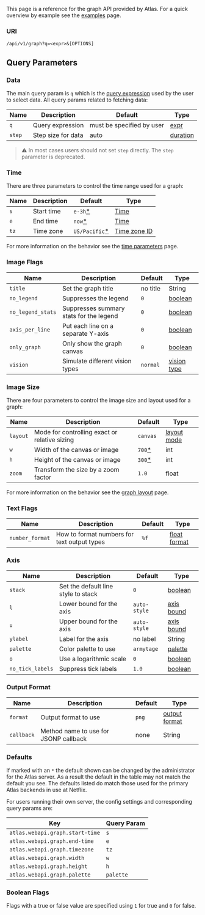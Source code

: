 This page is a reference for the graph API provided by
Atlas. For a quick overview by example see the [examples](Single-Line) page.

### URI

`/api/v1/graph?q=<expr>&[OPTIONS]`

## Query Parameters

### Data

The main query param is `q` which is the [query expression](Stack-Language) used by the user to select data. All query params related to fetching data:

| Name   | Description           | Default                    | Type                                 |
|--------|-----------------------|----------------------------|--------------------------------------|
| `q`    | Query expression      | must be specified by user  | [expr](Stack-Language)               |
| `step` | Step size for data    | auto                       | [duration](Time-Parameters#durations) |

> :warning: In most cases users should not set `step` directly. The `step` parameter
> is deprecated.

### Time

There are three parameters to control the time range used for a graph:

| Name   | Description | Default                    | Type |
|--------|-------------|----------------------------|------|
| `s`    | Start time  | `e-3h`[*](#defaults)       | [Time](Time-Parameters#time)              |
| `e`    | End time    | `now`[*](#defaults)        | [Time](Time-Parameters#time)              |
| `tz`   | Time zone   | `US/Pacific`[*](#defaults) | [Time zone ID](Time-Parameters#time-zone) |

For more information on the behavior see the [time parameters](Time-Parameters) page.

### Image Flags

| Name              | Description                              | Default      | Type                        |
|-------------------|------------------------------------------|--------------|-----------------------------|
| `title`           | Set the graph title                      | no title     | String                      |
| `no_legend`       | Suppresses the legend                    | `0`          | [boolean](#boolean-flags)   |
| `no_legend_stats` | Suppresses summary stats for the legend  | `0`          | [boolean](#boolean-flags)   |
| `axis_per_line`   | Put each line on a separate Y-axis       | `0`          | [boolean](#boolean-flags)   |
| `only_graph`      | Only show the graph canvas               | `0`          | [boolean](#boolean-flags)   |
| `vision`          | Simulate different vision types          | `normal`     | [vision type](Vision#types) |

### Image Size

There are four parameters to control the image size and layout used for a graph:

| Name     | Description                                    | Default             | Type                              |
|----------|------------------------------------------------|---------------------|-----------------------------------|
| `layout` | Mode for controlling exact or relative sizing  | `canvas`            | [layout mode](Graph-Layout#modes) |
| `w`      | Width of the canvas or image                   | `700`[*](#defaults) | int                               |
| `h`      | Height of the canvas or image                  | `300`[*](#defaults) | int                               |
| `zoom`   | Transform the size by a zoom factor            | `1.0`               | float                             |

For more information on the behavior see the [graph layout](Graph-Layout) page.

### Text Flags

| Name            | Description                                  | Default   | Type                                  |
|-----------------|----------------------------------------------|-----------|---------------------------------------|
| `number_format` | How to format numbers for text output types  | `%f`     | [float format](https://docs.oracle.com/javase/8/docs/api/java/util/Formatter.html#dndec) |

### Axis

| Name             | Description                          | Default      | Type                          |
|------------------|--------------------------------------|--------------|-------------------------------|
| `stack`          | Set the default line style to stack  | `0`          | [boolean](#boolean-flags)     |
| `l`              | Lower bound for the axis             | `auto-style` | [axis bound](Axis-Bounds)     |
| `u`              | Upper bound for the axis             | `auto-style` | [axis bound](Axis-Bounds)     |
| `ylabel`         | Label for the axis                   | no label     | String                        |
| `palette`        | Color palette to use                 | `armytage`   | [palette](Color-Palettes)     |
| `o`              | Use a logarithmic scale              | `0`          | [boolean](#boolean-flags)     |
| `no_tick_labels` | Suppress tick labels                 | `1.0`        | [boolean](#boolean-flags)     |

### Output Format

| Name        | Description                            | Default   | Type                                  |
|-------------|----------------------------------------|-----------|---------------------------------------|
| `format`    | Output format to use                   | `png`     | [output format](Graph-Output-Formats) |
| `callback`  | Method name to use for JSONP callback  | none      | String                                |

### Defaults

If marked with an `*` the default shown can be changed by the administrator for the Atlas server. As a result
the default in the table may not match the default you see. The defaults listed do match those used for the
primary Atlas backends in use at Netflix.

For users running their own server, the config settings and corresponding query params are:

| Key                                   | Query Param |
|---------------------------------------|-------------|
| `atlas.webapi.graph.start-time`       | `s`         |
| `atlas.webapi.graph.end-time`         | `e`         |
| `atlas.webapi.graph.timezone`         | `tz`        |
| `atlas.webapi.graph.width`            | `w`         |
| `atlas.webapi.graph.height`           | `h`         |
| `atlas.webapi.graph.palette`          | `palette`   |

### Boolean Flags

Flags with a true or false value are specified using `1` for true and `0` for false.

